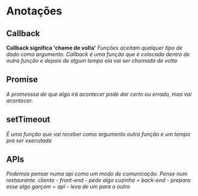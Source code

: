 # Anotações

##  Callback

**Callback significa 'chame de volta'**
*Funções aceitam qualquer tipo de dado como argumento.*
*Callback é uma função que é colocada dentro de outra função*
*e depois de algum tempo ela vai ser chamada de volta*

## Promise

*A promesssa de que algo irá acontecer*
*pode dar certo ou errado, mas vai acontecer.*

## setTimeout

*É uma função que vai receber como argumento*
*outra função e um tempo pra ser executada*

## APIs

*Podemos pensar numa api como um modo de comunicação. Pense num restaurante.*
 *cliente - front-end - pede algo*
 *cozinha = back-end - prepara esse algo*
 *garçom = api - leva de um para o outro*

